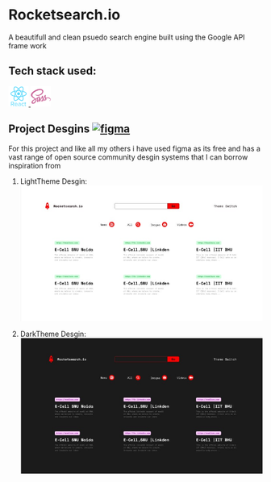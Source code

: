 # Rocketsearch.io

A beautifull and clean psuedo search engine built using the Google API frame work

## Tech stack used:

<a href="https://reactjs.org/" target="_blank" rel="noreferrer"> <img src="https://raw.githubusercontent.com/devicons/devicon/master/icons/react/react-original-wordmark.svg" alt="react" width="40" height="40"/> </a> <a href="https://sass-lang.com" target="_blank" rel="noreferrer"> <img src="https://raw.githubusercontent.com/devicons/devicon/master/icons/sass/sass-original.svg" alt="sass" width="40" height="40"/> </a>

## Project Desgins <a href="https://www.figma.com/" target="_blank" rel="noreferrer"> <img src="https://www.vectorlogo.zone/logos/figma/figma-icon.svg" alt="figma" width="40" height="40"/> </a>

For this project and like all my others i have used figma as its free and has a vast range of open source community desgin systems that I can borrow inspiration from

1. LightTheme Desgin:
   ![LightThemeDesgin](src\Assets\LightTheme.jpg)

2. DarkTheme Desgin:
   ![LightThemeDesgin](src\Assets\DarkTheme.jpg)
